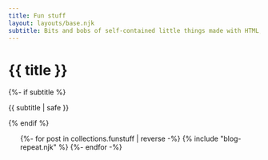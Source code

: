 ```yaml
---
title: Fun stuff
layout: layouts/base.njk
subtitle: Bits and bobs of self-contained little things made with HTML, CSS and JavaScript.
---
```


<div class="container__blog">
  <h1>{{ title }}</h1>
  {%- if subtitle %}<p class="subtitle">{{ subtitle | safe }}</p>{% endif %}

<ul class="listing">
{%- for post in collections.funstuff | reverse -%}
  {% include "blog-repeat.njk" %}
{%- endfor -%}
</ul>

</div>
